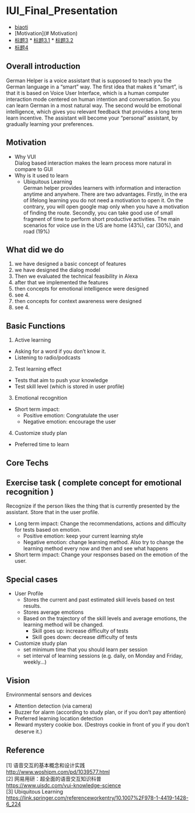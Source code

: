 # IUI_Final_Presentation
  * [biaoti](#biaoti)
  * [Motivation](# Motivation)
  * [标题3](#标题3)
        * [标题3.1](#标题3.1)
        * [标题3.2](#标题3.2)
  * [标题4](#标题4)
## Overall introduction
German Helper is a voice assistant that is supposed to teach you the German language in a “smart” way. The first idea that makes it “smart”, is that it is based on Voice User Interface, which is a human computer interaction mode centered on human intention and conversation. So you can learn German in a most natural way. The second would be emotional intelligence, which gives you relevant feedback that provides a long term learn incentive. The assistant will become your “personal” assistant, by gradually learning your preferences. 
## Motivation 
- Why VUI  
Dialog based interaction makes the learn process more natural in compare to GUI 
- Why is it used to learn   
  - Ubiquitous Learning  
  German helper provides learners with information and interaction anytime and anywhere. There are two advantages. Firstly, in the era of lifelong learning you do not need a motivation to open it. On the contrary, you will open google map only when you have a motivation of finding the route. Secondly, you can take good use of small fragment of time to perform short productive activities. The main scenarios for voice use in the US are home (43%), car (30%), and road (19%)
## What did we do
1. we have designed a basic concept of features
2. we have designed the dialog model 
3. Then we evaluated the technical feasibility in Alexa
4. after that we implemented the features 
5. then concepts for emotional intelligence were designed
6. see 4.
7. then concepts for context awareness were designed
8. see 4.
## Basic Functions
1. Active learning
  - Asking for a word if you don’t know it.
  - Listening to radio/podcasts
2. Test learning effect
  - Tests that aim to push your knowledge
  - Test skill level (which is stored in user profile)
3. Emotional recognition
  - Short term impact: 
    - Positive emotion: Congratulate the user
    - Negative emotion: encourage the user
4. Customize study plan
  - Preferred time to learn
## Core Techs 
## Exercise task  ( complete concept for emotional recognition )
Recognize if the person likes the thing that is currently presented by the assistant. Store that in the user profile.
- Long term impact: Change the recommendations, actions and difficulty for tests based on emotion. 
  - Positive emotion: keep your current learning style
  - Negative emotion: change learning method. Also try to change the learning method every now and then and see what happens
- Short term impact: Change your responses based on the emotion of the user.
## Special cases 
- User Profile 
  - Stores the current and past estimated skill levels based on test results.
  - Stores average emotions 
  - Based on the trajectory of the skill levels and average emotions, the learning method will be changed.
    - Skill goes up: increase difficulty of tests
    - Skill goes down: decrease difficulty of tests
- Customize study plan
  - set minimum time that you should learn per session
  - set interval of learning sessions (e.g. daily, on Monday and Friday, weekly...)
## Vision 
Environmental sensors and devices
- Attention detection (via camera)
- Buzzer for alarm (according to study plan, or if you don’t pay attention)
- Preferred learning location detection
- Reward mystery cookie box. (Destroys cookie in front of you if you don’t deserve it.）
## Reference
[1] 语音交互的基本概念和设计实践  
http://www.woshipm.com/pd/1039577.html  
[2] 网易用研：超全面的语音交互知识科普  
https://www.uisdc.com/vui-knowledge-science  
[3] Ubiquitous Learning  
https://link.springer.com/referenceworkentry/10.1007%2F978-1-4419-1428-6_224
